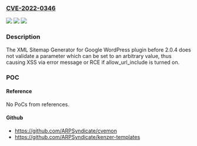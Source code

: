 ### [CVE-2022-0346](https://cve.mitre.org/cgi-bin/cvename.cgi?name=CVE-2022-0346)
![](https://img.shields.io/static/v1?label=Product&message=XML%20Sitemap%20Generator%20for%20Google&color=blue)
![](https://img.shields.io/static/v1?label=Version&message=n%2Fa&color=blue)
![](https://img.shields.io/static/v1?label=Vulnerability&message=CWE-79%20Cross-site%20Scripting%20(XSS)&color=brighgreen)

### Description

The XML Sitemap Generator for Google WordPress plugin before 2.0.4 does not validate a parameter which can be set to an arbitrary value, thus causing XSS via error message or RCE if allow_url_include is turned on.

### POC

#### Reference
No PoCs from references.

#### Github
- https://github.com/ARPSyndicate/cvemon
- https://github.com/ARPSyndicate/kenzer-templates

